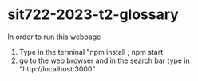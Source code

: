 # sit722-2023-t2-glossary

In order to run this webpage

1. Type in the terminal "npm install ; npm start
2. go to the web browser and in the search bar type in "http://localhost:3000"
